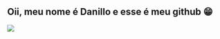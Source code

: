 ## Oii, meu nome é Danillo e esse é meu github 😁

<picture>
  <source
    srcset="https://github-readme-stats.vercel.app/api?username=dan-august0&show_icons=true&theme=dark&icon_color=f70400&hide_border=true"
    media="(prefers-color-scheme: dark)"
  />
  <source
    srcset="https://github-readme-stats.vercel.app/api?username=dan-august0a&show_icons=true&icon_color=006eff&hide_border=true"
    media="(prefers-color-scheme: light), (prefers-color-scheme: no-preference)"
  />
  <img src="https://github-readme-stats.vercel.app/api?username=dan-august0&show_icons=true" />
</picture>




